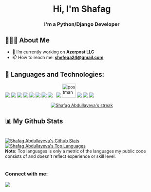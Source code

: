 <!-- ### Hi there 👋 -->

<!--
**Shafag42/Shafag42** is a ✨ _special_ ✨ repository because its `README.md` (this file) appears on your GitHub profile.

Here are some ideas to get you started:


- 👯 I’m looking to collaborate on ...
- 🤔 I’m looking for help with ...
- 💬 Ask me about ...
- 📫 How to reach me: ...
- 😄 Pronouns: ...
- ⚡ Fun fact: ...
-->

<h1 align="center">Hi, I'm Shafag</h1>
<h3 align="center">I'm a Python/Django Developer</h3>

## 👩🏾‍💻 About Me
- 🔭 I’m currently working on **Azerpost LLC**
- 📫 How to reach me: **shefeqa24@gmail.com**

## 🚀 Languages and Technologies:
<p align="left"> 
    <a href="https://www.python.org" target="_blank"> <img src="https://img.icons8.com/color/48/000000/python.png"/> </a> 
    <a href="https://www.djangoproject.com/" target="_blank"><img src="https://img.icons8.com/color/48/000000/django.png"/></a> 
    <a href="https://flask.palletsprojects.com/en/2.2.x/" target="_blank"><img src="https://img.icons8.com/flask"/></a> 
    <a href="https://developer.mozilla.org/en-US/docs/Web/JavaScript" target="_blank"> <img src="https://img.icons8.com/color/48/000000/javascript.png"/> </a> 
    <a href="https://www.w3.org/html/" target="_blank"> <img src="https://img.icons8.com/color/48/000000/html-5.png"/> </a> 
    <a href="https://www.w3schools.com/css/" target="_blank"> <img src="https://img.icons8.com/color/48/000000/css3.png"/> </a> 
    <a href="https://getbootstrap.com" target="_blank"> <img src="https://img.icons8.com/color/48/000000/bootstrap.png"/> </a> 
    <a style="padding-right:8px;" href="https://www.mysql.com/" target="_blank"> <img src="https://img.icons8.com/fluent/50/000000/mysql-logo.png"/> </a>
    <a href="https://www.postgresql.org/" target="_blank"> <img src="https://user-images.githubusercontent.com/25181517/117208740-bfb78400-adf5-11eb-97bb-09072b6bedfc.png"/> </a>
    <a href="https://postman.com" target="_blank"> <img src="https://www.vectorlogo.zone/logos/getpostman/getpostman-icon.svg" alt="postman" width="45" height="45"/> </a>   
    <a href="https://git-scm.com/" target="_blank"> <img src="https://img.icons8.com/color/48/000000/git.png"/> </a> 
    <a href="https://www.docker.com/" target="_blank"><img src="https://img.icons8.com/color/48/000000/docker.png"/> </a> 
<!--     <a href="https://redis.io/" target="_blank"><img src="https://img.icons8.com/color/48/000000/redis.png"/> </a>  -->
    <a href="https://www.nginx.com/" target="_blank"><img src="https://img.icons8.com/color/48/000000/nginx.png"/></a> 
</p>

<p align="center">
    <a href="https://github.com/Shafag42/github-readme-streak-stats">
        <img title="🔥 Get streak stats for your profile at git.io/streak-stats" alt="Shafag Abdullayeva's streak" src="https://github-readme-streak-stats.herokuapp.com/?user=Shafag42&theme=black-ice&hide_border=true&stroke=0000&background=060A0CD0"/>
    </a>
</p>

## 📊 My Github Stats

  <br/>
    <a href="https://github.com/Shafag42/github-readme-stats"><img alt="Shafag Abdullayeva's Github Stats" src="https://github-readme-stats.vercel.app/api?username=Shafag42&show_icons=true&count_private=true&theme=react&hide_border=true&bg_color=0D1117" /></a>
  <a href="https://github.com/Shafag42/github-readme-stats"><img alt="Shafag Abdullayeva's Top Languages" src="https://github-readme-stats.vercel.app/api/top-langs/?username=Shafag42&langs_count=8&count_private=true&layout=compact&theme=react&hide_border=true&bg_color=0D1117" /></a>
  <br/>
  <b>Note:</b> Top languages is only a metric of the languages my public code consists of and doesn't reflect experience or skill level.
<br/>
<br/>

### Connect with me:
<p align="left">

<a href = "https://linkedin.com/in/shafag-abdullayeva"><img src="https://img.icons8.com/fluent/48/000000/linkedin.png"/></a>


</p>
